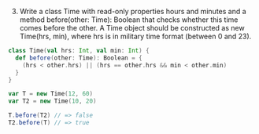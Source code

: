 3. Write a class Time with read-only properties hours and minutes and a method before(other: Time): Boolean that checks whether this time comes before the other. A Time object should be constructed as new Time(hrs, min), where hrs is in military time format (between 0 and 23).

```scala
class Time(val hrs: Int, val min: Int) {
  def before(other: Time): Boolean = {
    (hrs < other.hrs) || (hrs == other.hrs && min < other.min)
  }
}

var T = new Time(12, 60)
var T2 = new Time(10, 20)

T.before(T2) // => false
T2.before(T) // => true
```
